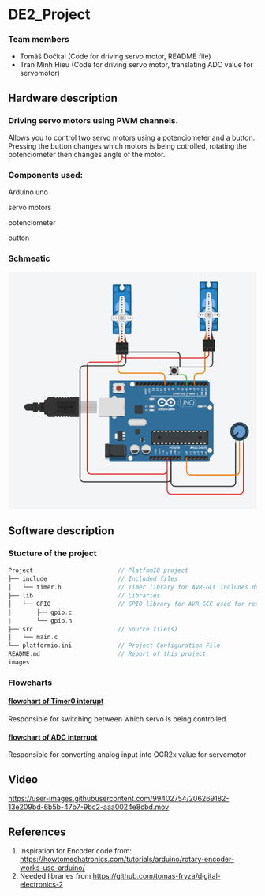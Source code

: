 # DE2_Project

### Team members

* Tomáš Dočkal (Code for driving servo motor, README file)
* Tran Minh Hieu (Code for driving servo motor, translating ADC value for servomotor)

## Hardware description

### Driving servo motors using PWM channels.

Allows you to control two servo motors using a potenciometer and a button. Pressing the button changes which motors is being cotrolled, rotating the potenciometer then changes angle of the motor.

### Components used:

Arduino uno

servo motors

potenciometer

button

### Schmeatic

 ![schematic](Images/schema.png)

## Software description

### Stucture of the project
   ```c
   Project                        // PlatfomIO project
   ├── include                    // Included files
   │   └── timer.h                // Timer library for AVR-GCC includes definitions for Timers/Counters
   ├── lib                        // Libraries
   │   └── GPIO                   // GPIO library for AVR-GCC used for reading/writing digital pins
   |       ├── gpio.c             
   |       └── gpio.h                  
   ├── src                        // Source file(s)
   │   └── main.c
   └── platformio.ini             // Project Configuration File
   README.md                      // Report of this project
   images
   ```
   
 ### Flowcharts
   
#### [flowchart of Timer0 interupt](Images/Flowchart_P2_T0.png)
 Responsible for switching between which servo is being controlled.
 
#### [flowchart of ADC interrupt](Images/Flowchart_P2_ADC.png)
 Responsible for converting analog input into OCR2x value for servomotor

 
## Video

https://user-images.githubusercontent.com/99402754/206269182-13e209bd-6b5b-47b7-9bc2-aaa0024e8cbd.mov
## References


1. Inspiration for Encoder code from: https://howtomechatronics.com/tutorials/arduino/rotary-encoder-works-use-arduino/
2. Needed libraries from https://github.com/tomas-fryza/digital-electronics-2

